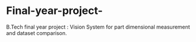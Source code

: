 # Final-year-project-
B.Tech final year project : Vision System for part dimensional measurement and dataset comparison.
